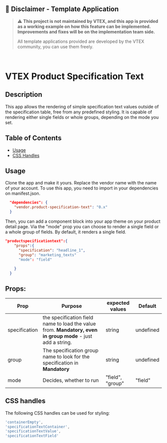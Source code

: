 ## 🚨 Disclaimer - Template Application
>:warning: **This project is not maintained by VTEX, and this app is provided as a working example on how this feature can be implemented. Improvements and fixes will be on the implementation team side.**
>
>All template applications provided are developed by the VTEX community, you can use them freely.

&nbsp;
# VTEX Product Specification Text

## Description

This app allows the rendering of simple specification text values outside of the specification table, free from any predefined styling. It is capable of rendering either single fields or whole groups, depending on the mode you set.

## Table of Contents

- [Usage](#usage)
- [CSS Handles](#css-handles)


## Usage

Clone the app and make it yours. Replace the vendor name with the name of your account. To use this app, you need to import in your dependencies on manifest.json.

```json
  "dependencies": {
    "vendor.product-specification-text": "0.x"
  }
```

Then, you can add a component block into your app theme on your product detail page. Via the "mode" prop you can choose to render a single field or a whole group of fields. By default, it renders a single field. 

```json
"productspecificationtext":{
    "props":{
      "specification": "headline_1",
      "group": "marketing_texts"
      "mode": "field"
      
    }
  }
```


## Props:
| Prop | Purpose | expected values| Default |
| ---- | ---- | ---- |---- |
| specification | the specification field name to load the value from. **Mandatory, even in group mode** - just add a string. | string | undefined |
| group | The specification group name to look for the specification in **Mandatory** | string | undefined |
| mode | Decides, whether to run | "field", "group" | "field" |


## CSS handles
The following CSS handles can be used for styling:

```js
'containerEmpty',
'specificationTextContainer',
'specificationTextValue',
'specificationTextField'
```




